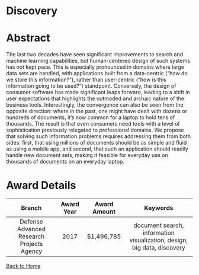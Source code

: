 
Discovery
=========

# Abstract


The last two decades have seen significant improvements to search and machine learning capabilities, but human-centered design of such systems has not kept pace. This is especially pronounced in domains where large data sets are handled, with applications built from a data-centric (“how do we store this information?”), rather than user-centric (“how is this information going to be used?”) standpoint. Conversely, the design of consumer software has made significant leaps forward, leading to a shift in user expectations that highlights the outmoded and archaic nature of the business tools. Interestingly, the convergence can also be seen from the opposite direction: where in the past, one might have dealt with dozens or hundreds of documents, it’s now common for a laptop to hold tens of thousands. The result is that even consumers need tools with a level of sophistication previously relegated to professional domains. We propose that solving such information problems requires addressing them from both sides: first, that using millions of documents should be as simple and fluid as using a mobile app, and second, that such an application should readily handle new document sets, making it feasible for everyday use on thousands of documents on an everyday laptop.  

# Award Details

|Branch|Award Year|Award Amount|Keywords|
| :---: | :---: | :---: | :---: |
|Defense Advanced Research Projects Agency|2017|$1,496,785|document search, information visualization, design, big data, discovery|
  
  


[Back to Home](https://github.com/chrischow/dod_sbir_awards#1211)